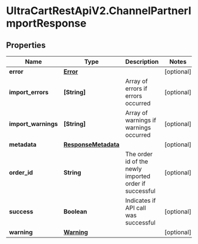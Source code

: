 # UltraCartRestApiV2.ChannelPartnerImportResponse

## Properties
Name | Type | Description | Notes
------------ | ------------- | ------------- | -------------
**error** | [**Error**](Error.md) |  | [optional] 
**import_errors** | **[String]** | Array of errors if errors occurred | [optional] 
**import_warnings** | **[String]** | Array of warnings if warnings occurred | [optional] 
**metadata** | [**ResponseMetadata**](ResponseMetadata.md) |  | [optional] 
**order_id** | **String** | The order id of the newly imported order if successful | [optional] 
**success** | **Boolean** | Indicates if API call was successful | [optional] 
**warning** | [**Warning**](Warning.md) |  | [optional] 


